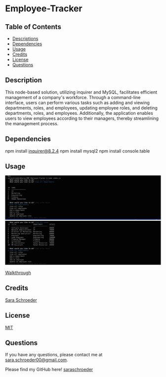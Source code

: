 # Employee-Tracker

## Table of Contents
* [Descriptions](#description)
* [Dependencies](#dependencies)
* [Usage](#usage)
* [Credits](#credits)
* [License](#license)
* [Questions](#questions)


## Description

This node-based solution, utilizing inquirer and MySQL, facilitates efficient management of a company's workforce. Through a command-line interface, users can perform various tasks such as adding and viewing departments, roles, and employees, updating employee roles, and deleting departments, roles, and employees. Additionally, the application enables users to view employees according to their managers, thereby streamlining the management process.


## Dependencies

npm install inquirer@8.2.4
npm install mysql2
npm install console.table

## Usage

![alt text](./images/Screenshot1.png)
![alt text](./images/Screenshot2.png)

[Walkthrough](https://drive.google.com/file/d/145i0aBGUsSk00pidNxXb_DmTNjTX45TK/view)

## Credits

[Sara Schroeder](https://github.com/saraschroeder)

## License

[MIT](https://choosealicense.com/licenses/mit/)

## Questions

If you have any questions, please contact me at [sara.schroeder00@gmail.com](mailto:sara.schroeder00@gmail.com). 

Please find my GitHub here!
[saraschroeder](https://github/saraschroeder)
